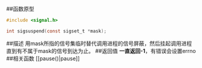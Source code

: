##函数原型
```c
#include <signal.h>

int sigsuspend(const sigset_t *mask);
```
##描述
用mask所指的信号集临时替代调用进程的信号屏蔽，然后挂起调用进程直到有不属于mask的信号到达为止。
##返回值
**一直返回-1**，有错误会设置errno
##相关函数
[[pause()|pause]]